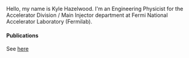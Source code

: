 Hello, my name is Kyle Hazelwood. I'm an Engineering Physicist for the Accelerator Division / Main Injector department at Fermi National Accelerator Laboratory (Fermilab).

#### Publications
See <a href="https://github.com/kjhazelwood/kjhazelwood/blob/main/publications.md">here</a>
